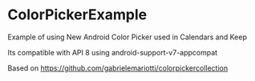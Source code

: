 ColorPickerExample
==================

Example of using New Android Color Picker used in Calendars and Keep

Its compatible with API 8 using android-support-v7-appcompat

Based on https://github.com/gabrielemariotti/colorpickercollection 